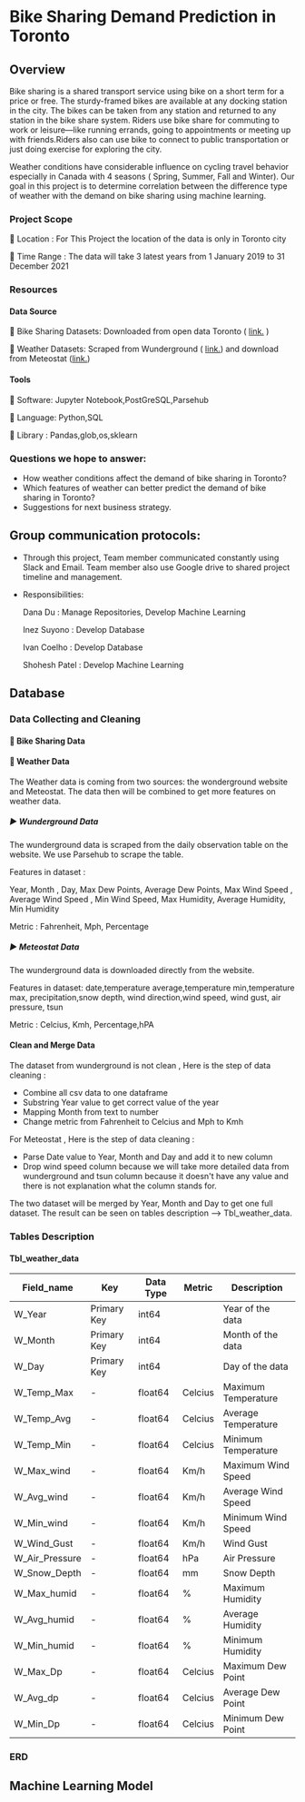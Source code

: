
# Bike Sharing Demand Prediction in Toronto 

## Overview 
Bike sharing is a shared transport service using bike on a short term for a price or free. The sturdy-framed bikes are available at any docking station in the city. The bikes can be taken from any station and returned to any station in the bike share system. Riders use bike share for commuting to work or leisure—like running errands, going to appointments or meeting up with friends.Riders also can use bike to connect to public transportation or just doing exercise for exploring the city.  

Weather conditions have considerable influence on cycling travel behavior especially in Canada with 4 seasons ( Spring, Summer, Fall and Winter). Our goal in this project is to determine correlation between the difference type of weather with the demand on bike sharing using machine learning. 



### Project Scope 
:large_orange_diamond: Location      : For This Project  the location of the data is only in Toronto city 

:large_orange_diamond: Time Range    : The data will take 3 latest years from 1 January 2019 to 31 December 2021 


### Resources
#### Data Source
:large_orange_diamond: Bike Sharing Datasets: Downloaded from open data Toronto ( [link.](https://ckan0.cf.opendata.inter.prod-toronto.ca/tr/dataset/bike-share-toronto-ridership-data) )

:large_orange_diamond: Weather Datasets: Scraped from Wunderground ( [link.](https://www.wunderground.com/history/monthly/ca/toronto/CYTZ)) and download from Meteostat ([link.](https://meteostat.net/en/station/71624?t=2019-01-01/2021-12-31))

#### Tools
:large_orange_diamond: Software: Jupyter Notebook,PostGreSQL,Parsehub

:large_orange_diamond: Language: Python,SQL

:large_orange_diamond: Library : Pandas,glob,os,sklearn



### Questions we hope to answer:  

* How weather conditions affect the demand of bike sharing in Toronto?
* Which features of weather can better predict the demand of bike sharing in Toronto? 
* Suggestions for next business strategy.  


## Group communication protocols:
* Through this project, Team member communicated constantly using Slack and Email. Team member also use Google drive to shared project timeline and management.
* Responsibilities:

  Dana Du       : Manage Repositories, Develop Machine Learning 
  
  Inez Suyono   : Develop Database
  
  Ivan Coelho   : Develop Database
  
  Shohesh Patel : Develop Machine Learning

 ## Database
 
 ### Data Collecting and Cleaning
 
 #### :large_orange_diamond: Bike Sharing Data 
 
 #### :large_orange_diamond:  Weather Data
 The Weather data is coming from two sources: the wonderground website and Meteostat. The data then  will be combined to  get more features on weather data. 
 #####  :arrow_forward: Wunderground Data
 The wunderground data  is scraped from the  daily observation table on the website. We use Parsehub to scrape the table. 
 
 Features in  dataset :
 
 Year, Month , Day, Max Dew Points, Average Dew Points, Max Wind Speed , Average Wind Speed , Min Wind Speed, Max Humidity, Average Humidity, Min Humidity
 
 Metric : Fahrenheit, Mph, Percentage
 
 ##### :arrow_forward: Meteostat Data
 The wunderground data  is downloaded directly from the website. 
 
 Features in  dataset:
 date,temperature average,temperature min,temperature max, precipitation,snow depth,	wind direction,wind speed, wind gust, air pressure, tsun

 Metric : Celcius, Kmh, Percentage,hPA
 
 #### Clean and Merge Data
 
 The dataset from wunderground  is not clean , Here is the step of data cleaning :
 * Combine all csv data to one dataframe
 * Substring Year value  to get correct value of the year
 * Mapping Month from text to number
 * Change metric from Fahrenheit to Celcius and Mph to Kmh
 
 For Meteostat , Here is the step of data cleaning :
 - Parse Date value to Year, Month and Day and  add it to new column
 - Drop wind speed column because we will take more detailed data from wunderground and tsun column because it doesn't have any value and there is not explanation what the column stands for.
 
 
 The two dataset will be merged by Year, Month and Day to get one full dataset. The result can be seen on tables description --> Tbl_weather_data.
 


 ### Tables Description 
 
#### Tbl_weather_data
|Field_name|Key|Data Type|Metric|Description|
|---|---|---|---|---|
|W_Year|Primary Key|int64||Year of the data|
|W_Month|Primary Key|int64||Month of the data|
|W_Day|Primary Key|int64||Day of the data|
|W_Temp_Max|-|float64|Celcius|Maximum Temperature|
|W_Temp_Avg|-|float64|Celcius|Average Temperature|
|W_Temp_Min|-|float64|Celcius|Minimum Temperature|
|W_Max_wind|-|float64|Km/h|Maximum Wind Speed|
|W_Avg_wind|-|float64|Km/h|Average Wind Speed|
|W_Min_wind|-|float64|Km/h|Minimum Wind Speed|
|W_Wind_Gust|-|float64|Km/h|Wind Gust|
|W_Air_Pressure|-|float64|hPa|Air Pressure|
|W_Snow_Depth|-|float64|mm|Snow Depth|
|W_Max_humid|-|float64|%|Maximum Humidity|
|W_Avg_humid|-|float64|%|Average Humidity|
|W_Min_humid|-|float64|%|Minimum Humidity|
|W_Max_Dp|-|float64|Celcius|Maximum Dew Point|
|W_Avg_dp|-|float64|Celcius|Average Dew Point|
|W_Min_Dp|-|float64|Celcius|Minimum Dew Point|
 
 ### ERD 
 
 ## Machine Learning Model  



 


 


